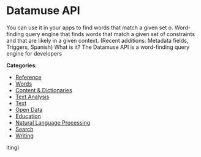 # Datamuse API


You can use it in your apps to find words that match a given set o. Word-finding query engine that finds words that match a given set of constraints and that are likely in a given context.  (Recent additions: Metadata fields, Triggers, Spanish) What is it? The Datamuse API is a word-finding query engine for developers



**Categories**:
- [Reference](https://github.com/apis-list/apis-list#reference)
- [Words](https://github.com/apis-list/apis-list#words)
- [Content & Dictionaries](https://github.com/apis-list/apis-list#content-and-dictionaries)
- [Text Analysis](https://github.com/apis-list/apis-list#text-analysis)
- [Text](https://github.com/apis-list/apis-list#text)
- [Open Data](https://github.com/apis-list/apis-list#open-data)
- [Education](https://github.com/apis-list/apis-list#education)
- [Natural Language Processing](https://github.com/apis-list/apis-list#natural-language-processing)
- [Search](https://github.com/apis-list/apis-list#search)
- [Writing](https://github.com/apis-list/apis-list#writing)



iting)




